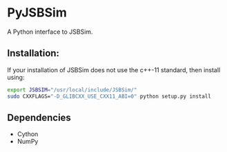# PyJSBSim

A Python interface to JSBSim.

## Installation:
If your installation of JSBSim does not use the c++-11 standard, then install using:
```bash
export JSBSIM="/usr/local/include/JSBSim/"
sudo CXXFLAGS="-D_GLIBCXX_USE_CXX11_ABI=0" python setup.py install
```

## Dependencies

* Cython
* NumPy

